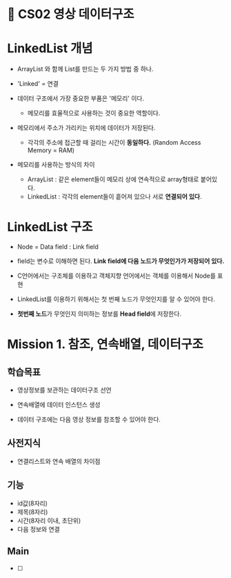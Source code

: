🎯 CS02 영상 데이터구조
=
# LinkedList 개념

- ArrayList 와 함께 List를 만드는 두 가지 방법 중 하나.

- 'Linked' = 연결

- 데이터 구조에서 가장 중요한 부품은 '메모리' 이다.
  - 메모리를 효율적으로 사용하는 것이 중요한 역할이다.

- 메모리에서 주소가 가리키는 위치에 데이터가 저장된다.
  - 각각의 주소에 접근할 때 걸리는 시간이 **동일하다.** (Random Access Memory = RAM)

- 메모리를 사용하는 방식의 차이
  - ArrayList : 같은 element들이 메모리 상에 연속적으로 array형태로 붙어있다.
  - LinkedList : 각각의 element들이 흩어져 있으나 서로 **연결되어 있다**.

# LinkedList 구조

- Node = Data field : Link field

- field는 변수로 이해하면 된다. **Link field에 다음 노드가 무엇인가가 저장되어 있다.**

- C언어에서는 구조체를 이용하고 객체지향 언어에서는 객체를 이용해서 Node를 표현

- LinkedList를 이용하기 위해서는 첫 번째 노드가 무엇인지를 알 수 있어야 한다.

- **첫번째 노드**가 무엇인지 의미하는 정보를 **Head field**에 저장한다.
 



# Mission 1. 참조, 연속배열, 데이터구조

## 학습목표

- 영상정보를 보관하는 데이터구조 선언

- 연속배열에 데이터 인스턴스 생성

- 데이터 구조에는 다음 영상 정보를 참조할 수 있어야 한다.

## 사전지식

- 연결리스트와 연속 배열의 차이점

## 기능

- id값(8자리)
- 제목(8자리)
- 시간(8자리 이내, 초단위)
- 다음 정보와 연결



## Main
- [ ] 


